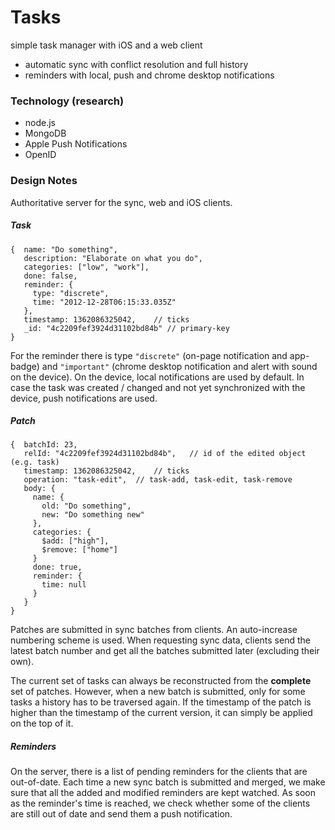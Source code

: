 # Tasks

simple task manager with iOS and a web client

* automatic sync with conflict resolution and full history
* reminders with local, push and chrome desktop notifications
 
### Technology (research)

* node.js
* MongoDB
* Apple Push Notifications
* OpenID

### Design Notes

Authoritative server for the sync, web and iOS clients.

##### Task

    {  name: "Do something",
	   description: "Elaborate on what you do",
	   categories: ["low", "work"],
	   done: false,
	   reminder: { 
		 type: "discrete",
         time: "2012-12-28T06:15:33.035Z"
       },
	   timestamp: 1362086325042,	// ticks
	   _id: "4c2209fef3924d31102bd84b" // primary-key
    }

For the reminder there is type `"discrete"` (on-page notification and app-badge) and `"important"` (chrome desktop notification and alert with sound on the device). On the device, local notifications are used by default. In case the task was created / changed and not yet synchronized with the device, push notifications are used.

##### Patch

	{  batchId: 23,
       relId: "4c2209fef3924d31102bd84b",	// id of the edited object (e.g. task)
	   timestamp: 1362086325042,	// ticks
	   operation: "task-edit",	// task-add, task-edit, task-remove
	   body: { 
	     name: {
	       old: "Do something",
           new: "Do something new" 
	     },
         categories: {
		   $add: ["high"],
           $remove: ["home"]
         }
         done: true,
         reminder: {
		   time: null
         }
       }
	}

Patches are submitted in sync batches from clients. An auto-increase numbering scheme is used. When requesting sync data, clients send the latest batch number and get all the batches submitted later (excluding their own).

The current set of tasks can always be reconstructed from the **complete** set of patches. However, when a new batch is submitted, only for some tasks a history has to be traversed again. If the timestamp of the patch is higher than the timestamp of the current version, it can simply be applied on the top of it.

##### Reminders

On the server, there is a list of pending reminders for the clients that are out-of-date. Each time a new sync batch is submitted and merged, we make sure that all the added and modified reminders are kept watched. As soon as the reminder's time is reached, we check whether some of the clients are still out of date and send them a push notification.

